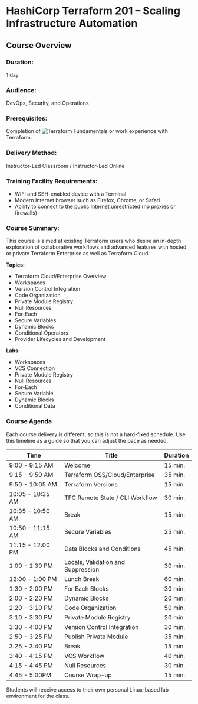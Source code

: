 # HashiCorp Terraform 201 – Scaling Infrastructure Automation

## Course Overview

### Duration:

1 day

### Audience:

DevOps, Security, and Operations

### Prerequisites:

Completion of ![Terraform Fundamentals](https://riverpointtechnology.com/training-course/hashicorp-terraform-training-bundle-2) or work experience with Terraform.

### Delivery Method:

Instructor-Led Classroom / Instructor-Led Online

### Training Facility Requirements:

- WIFI and SSH-enabled device with a Terminal
- Modern Internet browser such as Firefox, Chrome, or Safari
- Ability to connect to the public Internet unrestricted (no proxies or firewalls)

### Course Summary:

This course is aimed at existing Terraform users who desire an in-depth exploration of collaborative workflows and advanced features with hosted or private Terraform Enterprise as well as Terraform Cloud.

**Topics:**

- Terraform Cloud/Enterprise Overview
- Workspaces
- Version Control Integration
- Code Organization
- Private Module Registry
- Null Resources
- For-Each
- Secure Variables
- Dynamic Blocks
- Conditional Operators
- Provider Lifecycles and Development

**Labs:**

- Workspaces
- VCS Connection
- Private Module Registry
- Null Resources
- For-Each
- Secure Variable
- Dynamic Blocks
- Conditional Data

### Course Agenda

Each course delivery is different, so this is not a hard-fixed schedule. Use this timeline as a guide so that you can adjust the pace as needed.

| Time             | Title                              | Duration |
| ---------------- | ---------------------------------- | -------- |
| 9:00 - 9:15 AM   | Welcome                            | 15 min.  |
| 9:15 - 9:50 AM   | Terraform OSS/Cloud/Enterprise     | 35 min.  |
| 9:50 - 10:05 AM  | Terraform Versions                 | 15 min.  |
| 10:05 - 10:35 AM | TFC Remote State / CLI Workflow    | 30 min.  |
| 10:35 - 10:50 AM | Break                              | 15 min.  |
| 10:50 - 11:15 AM | Secure Variables                   | 25 min.  |
| 11:15 - 12:00 PM | Data Blocks and Conditions         | 45 min.  |
| 1:00 - 1:30 PM   | Locals, Validation and Suppression | 30 min.  |
| 12:00 - 1:00 PM  | Lunch Break                        | 60 min.  |
| 1:30 - 2:00 PM   | For Each Blocks                    | 30 min.  |
| 2:00 - 2:20 PM   | Dynamic Blocks                     | 20 min.  |
| 2:20 - 3:10 PM   | Code Organization                  | 50 min.  |
| 3:10 - 3:30 PM   | Private Module Registry            | 20 min.  |
| 3:30 - 4:00 PM   | Version Control Integration        | 30 min.  |
| 2:50 - 3:25 PM   | Publish Private Module             | 35 min.  |
| 3:25 - 3:40 PM   | Break                              | 15 min.  |
| 3:40 - 4:15 PM   | VCS Workflow                       | 40 min.  |
| 4:15 - 4:45 PM   | Null Resources                     | 30 min.  |
| 4:45 - 5:00PM    | Course Wrap-up                     | 15 min.  |

Students will receive access to their own personal Linux-based lab environment for the class.
